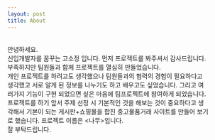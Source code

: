 ```yaml
---
layout: post
title: About
---
```


<br>안녕하세요. 
<br>신입개발자를 꿈꾸는 고소정 입니다. 먼저 프로젝트를 봐주셔서 감사드립니다. 
<br>부족하지만 팀원들과 함께 프로젝트를 열심히 만들었습니다. 
<br>개인 프로젝트를 하려고도 생각했으나 팀원들과의 협력의 경험이 필요하다고
<br>생각했고 서로 알게 된 정보를 나누기도 하고 배우고도 싶었습니다. 그리고 여
<br>러가지 기능이 구현 되었으면 싶은 마음에 팀프로젝트에 참여하게 되었습니다.
<br>프로젝트를 하기 앞서 주제 선정 시 기본적인 것을 해보는 것이 중요하다고 생
<br>각해서 기본이 되는 게시판+쇼핑몰을 합친 중고물품거래 사이트를 만들어 보기
<br>로 했습니다. 프로젝트 이름은 <나무>입니다.
<br>잘 부탁드립니다.

